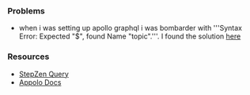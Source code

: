 ### Problems

-   when i was setting up apollo graphql i was bombarder with '''Syntax Error: Expected "$", found Name "topic".'''. I found the solution [here](https://stackoverflow.com/questions/48331103/graphql-gql-syntax-error-expected-name-found)

### Resources

-   [StepZen Query](https://stepzen.com/docs/quick-start/with-database-postgresql)
-   [Appolo Docs](https://www.apollographql.com/docs/react/data/queries/)
